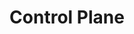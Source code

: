 ---
title: "Control Plane"
linkTitle: "Control Plane"
weight: 2
type: docs
description: >
    Print information about the Control Plane
---